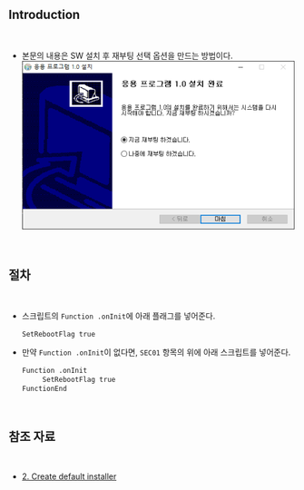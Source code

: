 ## Introduction

<br>

- 본문의 내용은 SW 설치 후 재부팅 선택 옵션을 만드는 방법이다.
    ![재부팅선택](./Images/27.PNG)

<br>

## 절차

<br>

- 스크립트의 `Function .onInit`에 아래 플래그를 넣어준다.
    ```text
    SetRebootFlag true
    ```
- 만약 `Function .onInit`이 없다면, `SEC01` 항목의 위에 아래 스크립트를 넣어준다.
    ```text
    Function .onInit
         SetRebootFlag true
    FunctionEnd
    ```

<br>

## 참조 자료

<br>

- [2. Create default installer](2.%20Create%20default%20installer.md)